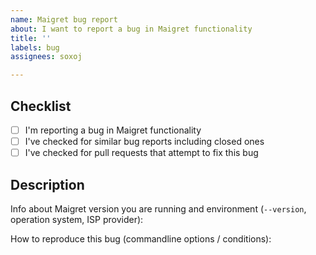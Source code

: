 ```yaml
---
name: Maigret bug report
about: I want to report a bug in Maigret functionality
title: ''
labels: bug
assignees: soxoj

---
```


## Checklist

- [ ] I'm reporting a bug in Maigret functionality
- [ ] I've checked for similar bug reports including closed ones
- [ ] I've checked for pull requests that attempt to fix this bug

## Description

Info about Maigret version you are running and environment (`--version`, operation system, ISP provider):
<INSERT VERSION INFO HERE>

How to reproduce this bug (commandline options / conditions):
<INSERT EXAMPLE OF CLI COMMAND HERE>

<DESCRIPTION>

<PASTE SCREENSHOT>

<ATTACH LOG FILE>

